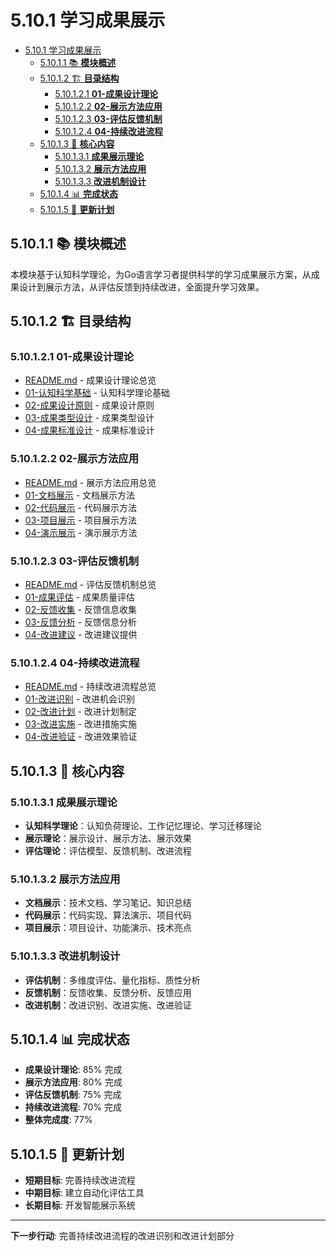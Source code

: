 # 5.10.1 学习成果展示

<!-- TOC START -->
- [5.10.1 学习成果展示](#学习成果展示)
  - [5.10.1.1 📚 **模块概述**](#📚-**模块概述**)
  - [5.10.1.2 🏗️ **目录结构**](#🏗️-**目录结构**)
    - [5.10.1.2.1 **01-成果设计理论**](#**01-成果设计理论**)
    - [5.10.1.2.2 **02-展示方法应用**](#**02-展示方法应用**)
    - [5.10.1.2.3 **03-评估反馈机制**](#**03-评估反馈机制**)
    - [5.10.1.2.4 **04-持续改进流程**](#**04-持续改进流程**)
  - [5.10.1.3 🎯 **核心内容**](#🎯-**核心内容**)
    - [5.10.1.3.1 **成果展示理论**](#**成果展示理论**)
    - [5.10.1.3.2 **展示方法应用**](#**展示方法应用**)
    - [5.10.1.3.3 **改进机制设计**](#**改进机制设计**)
  - [5.10.1.4 📊 **完成状态**](#📊-**完成状态**)
  - [5.10.1.5 🔄 **更新计划**](#🔄-**更新计划**)
<!-- TOC END -->

## 5.10.1.1 📚 **模块概述**

本模块基于认知科学理论，为Go语言学习者提供科学的学习成果展示方案，从成果设计到展示方法，从评估反馈到持续改进，全面提升学习效果。

## 5.10.1.2 🏗️ **目录结构**

### 5.10.1.2.1 **01-成果设计理论**

- [README.md](01-成果设计理论/README.md) - 成果设计理论总览
- [01-认知科学基础](01-成果设计理论/01-认知科学基础/) - 认知科学理论基础
- [02-成果设计原则](01-成果设计理论/02-成果设计原则/) - 成果设计原则
- [03-成果类型设计](01-成果设计理论/03-成果类型设计/) - 成果类型设计
- [04-成果标准设计](01-成果设计理论/04-成果标准设计/) - 成果标准设计

### 5.10.1.2.2 **02-展示方法应用**

- [README.md](02-展示方法应用/README.md) - 展示方法应用总览
- [01-文档展示](02-展示方法应用/01-文档展示/) - 文档展示方法
- [02-代码展示](02-展示方法应用/02-代码展示/) - 代码展示方法
- [03-项目展示](02-展示方法应用/03-项目展示/) - 项目展示方法
- [04-演示展示](02-展示方法应用/04-演示展示/) - 演示展示方法

### 5.10.1.2.3 **03-评估反馈机制**

- [README.md](03-评估反馈机制/README.md) - 评估反馈机制总览
- [01-成果评估](03-评估反馈机制/01-成果评估/) - 成果质量评估
- [02-反馈收集](03-评估反馈机制/02-反馈收集/) - 反馈信息收集
- [03-反馈分析](03-评估反馈机制/03-反馈分析/) - 反馈信息分析
- [04-改进建议](03-评估反馈机制/04-改进建议/) - 改进建议提供

### 5.10.1.2.4 **04-持续改进流程**

- [README.md](04-持续改进流程/README.md) - 持续改进流程总览
- [01-改进识别](04-持续改进流程/01-改进识别/) - 改进机会识别
- [02-改进计划](04-持续改进流程/02-改进计划/) - 改进计划制定
- [03-改进实施](04-持续改进流程/03-改进实施/) - 改进措施实施
- [04-改进验证](04-持续改进流程/04-改进验证/) - 改进效果验证

## 5.10.1.3 🎯 **核心内容**

### 5.10.1.3.1 **成果展示理论**

- **认知科学理论**：认知负荷理论、工作记忆理论、学习迁移理论
- **展示理论**：展示设计、展示方法、展示效果
- **评估理论**：评估模型、反馈机制、改进流程

### 5.10.1.3.2 **展示方法应用**

- **文档展示**：技术文档、学习笔记、知识总结
- **代码展示**：代码实现、算法演示、项目代码
- **项目展示**：项目设计、功能演示、技术亮点

### 5.10.1.3.3 **改进机制设计**

- **评估机制**：多维度评估、量化指标、质性分析
- **反馈机制**：反馈收集、反馈分析、反馈应用
- **改进机制**：改进识别、改进实施、改进验证

## 5.10.1.4 📊 **完成状态**

- **成果设计理论**: 85% 完成
- **展示方法应用**: 80% 完成
- **评估反馈机制**: 75% 完成
- **持续改进流程**: 70% 完成
- **整体完成度**: 77%

## 5.10.1.5 🔄 **更新计划**

- **短期目标**: 完善持续改进流程
- **中期目标**: 建立自动化评估工具
- **长期目标**: 开发智能展示系统

---

**下一步行动**: 完善持续改进流程的改进识别和改进计划部分
